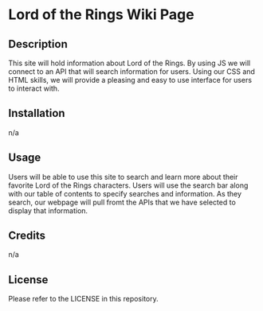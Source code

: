 # Lord of the Rings Wiki Page

## Description
This site will hold information about Lord of the Rings. By using JS we will connect to an API that will search information for users. Using our CSS and HTML skills, we will provide a pleasing and easy to use interface for users to interact with.

## Installation
n/a

## Usage
Users will be able to use this site to search and learn more about their favorite Lord of the Rings characters. Users will use the search bar along with our table of contents to specify searches and information. As they search, our webpage will pull fromt the APIs that we have selected to display that information.

## Credits
n/a

## License
Please refer to the LICENSE in this repository. 

